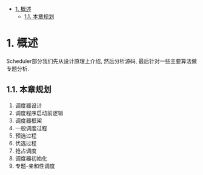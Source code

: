 
<!-- @import "[TOC]" {cmd="toc" depthFrom=1 depthTo=6 orderedList=false} -->

<!-- code_chunk_output -->

- [1. 概述](#1-概述)
  - [1.1. 本章规划](#11-本章规划)

<!-- /code_chunk_output -->

# 1. 概述

Scheduler部分我们先从设计原理上介绍, 然后分析源码, 最后针对一些主要算法做专题分析. 

## 1.1. 本章规划

1. 调度器设计
2. 调度程序启动前逻辑
3. 调度器框架
4. 一般调度过程
5. 预选过程
6. 优选过程
7. 抢占调度
8. 调度器初始化
9. 专题-亲和性调度